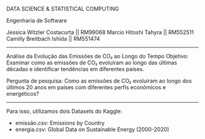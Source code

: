 DATA SCIENCE & STATISTICAL COMPUTING

Engenharia de Software

Jessica Witzler Costacurta || RM99068
Marcio Hitoshi Tahyra || RM552511
Camilly Breitbach Ishida || RM551474

--------------------------------------------------------------------------------------------------------------------------------------------------
Análise da Evolução das Emissões de CO₂ ao Longo do Tempo
Objetivo: Examinar como as emissões de CO₂ evoluíram ao longo das últimas décadas e identificar tendências em diferentes países.

Pergunta de pesquisa: Como as emissões de CO₂ evoluíram ao longo dos últimos 20 anos em países com diferentes perfis econômicos e energéticos?

---------------------------------------------------------------------------------------------------------------------------------------------------

Para isso, utilizamos dois Datasets do Kaggle:

- emissão.csv: Emissions by Country
- energia.csv: Global Data on Sustainable Energy (2000-2020)
